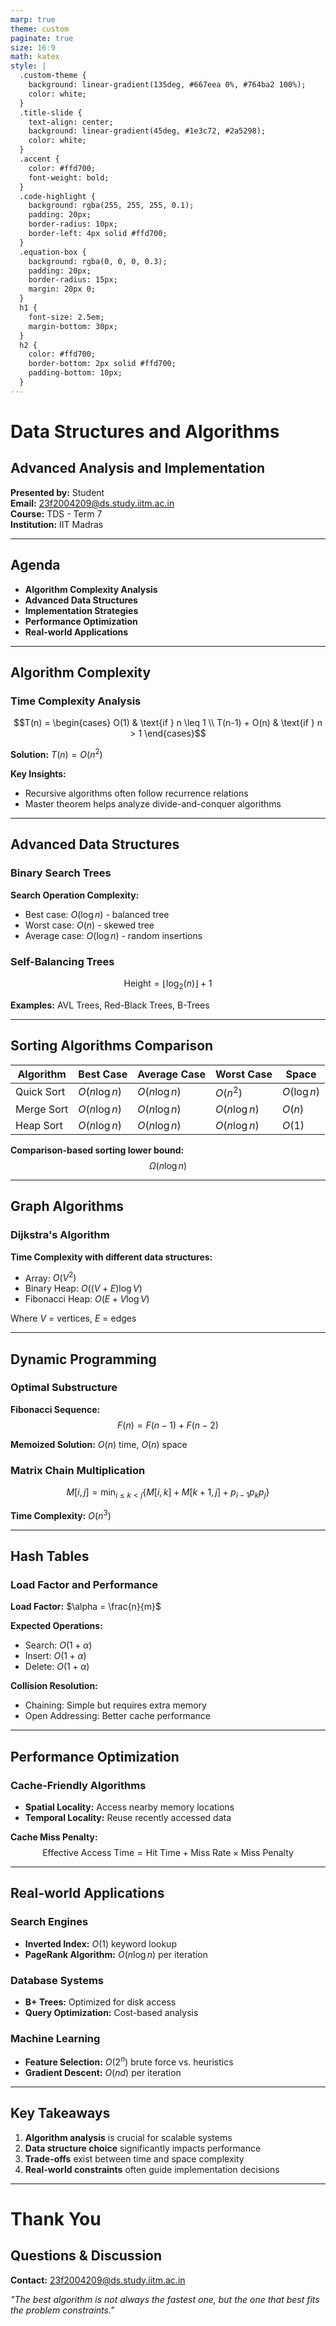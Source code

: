 ```yaml
---
marp: true
theme: custom
paginate: true
size: 16:9
math: katex
style: |
  .custom-theme {
    background: linear-gradient(135deg, #667eea 0%, #764ba2 100%);
    color: white;
  }
  .title-slide {
    text-align: center;
    background: linear-gradient(45deg, #1e3c72, #2a5298);
    color: white;
  }
  .accent {
    color: #ffd700;
    font-weight: bold;
  }
  .code-highlight {
    background: rgba(255, 255, 255, 0.1);
    padding: 20px;
    border-radius: 10px;
    border-left: 4px solid #ffd700;
  }
  .equation-box {
    background: rgba(0, 0, 0, 0.3);
    padding: 20px;
    border-radius: 15px;
    margin: 20px 0;
  }
  h1 {
    font-size: 2.5em;
    margin-bottom: 30px;
  }
  h2 {
    color: #ffd700;
    border-bottom: 2px solid #ffd700;
    padding-bottom: 10px;
  }
---
```


<!-- _class: title-slide -->
<!-- _paginate: false -->

# Data Structures and Algorithms
## Advanced Analysis and Implementation

**Presented by:** Student  
**Email:** <span class="accent">23f2004209@ds.study.iitm.ac.in</span>  
**Course:** TDS - Term 7  
**Institution:** IIT Madras

---

<!-- _class: custom-theme -->

## Agenda

- **Algorithm Complexity Analysis**
- **Advanced Data Structures**
- **Implementation Strategies**
- **Performance Optimization**
- **Real-world Applications**

---

<!-- _backgroundImage: url('./images/algorithm-complexity.jpg') -->
<!-- _color: white -->

## **Algorithm Complexity**

<div class="equation-box">

### Time Complexity Analysis

$$T(n) = \begin{cases} 
O(1) & \text{if } n \leq 1 \\
T(n-1) + O(n) & \text{if } n > 1
\end{cases}$$

**Solution:** $T(n) = O(n^2)$

</div>

**Key Insights:**
- Recursive algorithms often follow recurrence relations
- Master theorem helps analyze divide-and-conquer algorithms

---

## Advanced Data Structures

### Binary Search Trees

<div class="code-highlight">

**Search Operation Complexity:**
- Best case: $O(\log n)$ - balanced tree
- Worst case: $O(n)$ - skewed tree
- Average case: $O(\log n)$ - random insertions

</div>

### Self-Balancing Trees

$$\text{Height} = \lfloor \log_2(n) \rfloor + 1$$

**Examples:** AVL Trees, Red-Black Trees, B-Trees

---

<!-- _backgroundColor: #2c3e50 -->

## Sorting Algorithms Comparison

| Algorithm | Best Case | Average Case | Worst Case | Space |
|-----------|-----------|--------------|------------|-------|
| Quick Sort | $O(n \log n)$ | $O(n \log n)$ | $O(n^2)$ | $O(\log n)$ |
| Merge Sort | $O(n \log n)$ | $O(n \log n)$ | $O(n \log n)$ | $O(n)$ |
| Heap Sort | $O(n \log n)$ | $O(n \log n)$ | $O(n \log n)$ | $O(1)$ |

<div class="equation-box">

**Comparison-based sorting lower bound:**
$$\Omega(n \log n)$$

</div>

---

<!-- _backgroundImage: url('./images/graph-algorithms.jpg') -->
<!-- _color: white -->

## **Graph Algorithms**

### Dijkstra's Algorithm

<div class="equation-box">

**Time Complexity with different data structures:**

- Array: $O(V^2)$
- Binary Heap: $O((V + E) \log V)$
- Fibonacci Heap: $O(E + V \log V)$

Where $V$ = vertices, $E$ = edges

</div>

---

## Dynamic Programming

### Optimal Substructure

<div class="code-highlight">

**Fibonacci Sequence:**
$$F(n) = F(n-1) + F(n-2)$$

**Memoized Solution:** $O(n)$ time, $O(n)$ space

</div>

### Matrix Chain Multiplication

$$M[i,j] = \min_{i \leq k < j}\{M[i,k] + M[k+1,j] + p_{i-1}p_k p_j\}$$

**Time Complexity:** $O(n^3)$

---

<!-- _backgroundColor: #34495e -->

## Hash Tables

### Load Factor and Performance

<div class="equation-box">

**Load Factor:** $\alpha = \frac{n}{m}$

**Expected Operations:**
- Search: $O(1 + \alpha)$
- Insert: $O(1 + \alpha)$
- Delete: $O(1 + \alpha)$

</div>

**Collision Resolution:**
- Chaining: Simple but requires extra memory
- Open Addressing: Better cache performance

---

<!-- _backgroundImage: url('./images/performance-optimization.jpg') -->
<!-- _color: white -->

## **Performance Optimization**

### Cache-Friendly Algorithms

- **Spatial Locality:** Access nearby memory locations
- **Temporal Locality:** Reuse recently accessed data

<div class="equation-box">

**Cache Miss Penalty:**
$$\text{Effective Access Time} = \text{Hit Time} + \text{Miss Rate} \times \text{Miss Penalty}$$

</div>

---

## Real-world Applications

### Search Engines
- **Inverted Index:** $O(1)$ keyword lookup
- **PageRank Algorithm:** $O(n \log n)$ per iteration

### Database Systems
- **B+ Trees:** Optimized for disk access
- **Query Optimization:** Cost-based analysis

### Machine Learning
- **Feature Selection:** $O(2^n)$ brute force vs. heuristics
- **Gradient Descent:** $O(nd)$ per iteration

---

<!-- _class: title-slide -->

## Key Takeaways

1. **Algorithm analysis** is crucial for scalable systems
2. **Data structure choice** significantly impacts performance
3. **Trade-offs** exist between time and space complexity
4. **Real-world constraints** often guide implementation decisions

---

<!-- _class: title-slide -->
<!-- _paginate: false -->

# Thank You

## Questions & Discussion

**Contact:** <span class="accent">23f2004209@ds.study.iitm.ac.in</span>

*"The best algorithm is not always the fastest one, but the one that best fits the problem constraints."*

